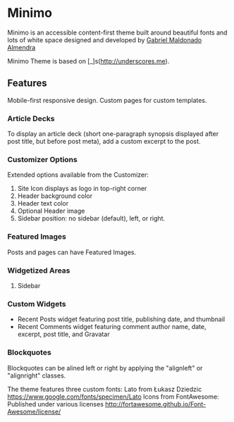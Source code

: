 # Minimo
Minimo is an accessible content-first theme built around beautiful fonts and lots of white space designed and developed by [Gabriel Maldonado Almendra](http://almondwp.com)

Minimo Theme is based on [_]s(http://underscores.me).

## Features
Mobile-first responsive design.
Custom pages for custom templates.

### Article Decks
To display an article deck (short one-paragraph synopsis displayed after post title, but before post meta), add a custom excerpt to the post.

### Customizer Options
Extended options available from the Customizer:

1. Site Icon displays as logo in top-right corner
2. Header background color
3. Header text color
4. Optional Header image
5. Sidebar position: no sidebar (default), left, or right.

### Featured Images
Posts and pages can have Featured Images.

### Widgetized Areas
1. Sidebar

### Custom Widgets
- Recent Posts widget featuring post title, publishing date, and thumbnail
- Recent Comments widget featuring comment author name, date, excerpt, post title, and Gravatar

### Blockquotes
Blockquotes can be alined left or right by applying the "alignleft" or "alignright" classes.

The theme features three custom fonts:
Lato from Łukasz Dziedzic https://www.google.com/fonts/specimen/Lato
Icons from FontAwesome: Published under various licenses http://fortawesome.github.io/Font-Awesome/license/

